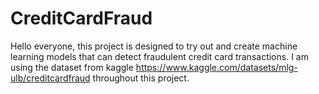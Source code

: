 # CreditCardFraud

Hello everyone, this project is designed to try out and create machine learning models that can detect fraudulent credit card transactions. I am using the dataset from kaggle https://www.kaggle.com/datasets/mlg-ulb/creditcardfraud throughout this project.